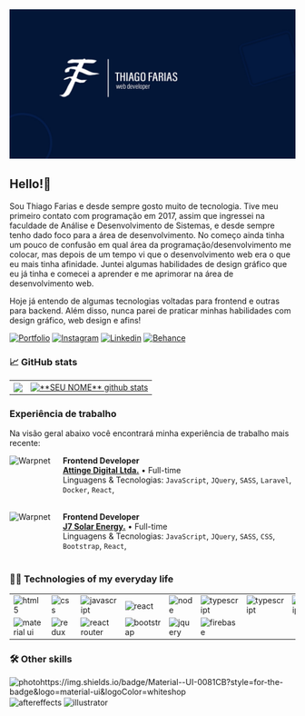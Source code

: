 <img src="./bg_tf_thiagofarias_logo.jpg" alt="img" />

## Hello!👋 
Sou Thiago Farias e desde sempre gosto muito de tecnologia. Tive meu primeiro contato com programação em 2017, assim que ingressei na faculdade de Análise e Desenvolvimento de Sistemas, e desde sempre tenho dado foco para a área de desenvolvimento. No começo ainda tinha um pouco de confusão em qual área da programação/desenvolvimento me colocar, mas depois de um tempo vi que o desenvolvimento web era o que eu mais tinha afinidade. Juntei algumas habilidades de design gráfico que eu já tinha e comecei a aprender e me aprimorar na área de desenvolvimento web.

Hoje já entendo de algumas tecnologias voltadas para frontend e outras para backend. Além disso, nunca parei de praticar minhas habilidades com design gráfico, web design e afins!

[![Portfolio](https://img.shields.io/website?label=tfportfolio&style=for-the-badge&url=https://portfoliotf.netlify.app/)](https://portfolio-thiagofarias.vercel.app/)
[![Instagram](https://img.shields.io/badge/Instagram-E4405F?style=for-the-badge&logo=instagram&logoColor=white)](https://www.instagram.com/editor.tf/)
[![Linkedin](https://img.shields.io/badge/LinkedIn-0077B5?style=for-the-badge&logo=linkedin&logoColor=white)](https://www.linkedin.com/in/thiago-farias-136781193/)
[![Behance](https://img.shields.io/badge/Behance-0054F7?style=for-the-badge&logo=behance&logoColor=white)](https://www.behance.net/tfeditor)

### 📈 GitHub stats

<table>
  <tr>
    <td>
      <a href="https://github.com/Gurupreet">
  <img align="center" src="https://github-readme-stats.vercel.app/api/top-langs/?username=vanessaswerts&theme=dracula&hide_langs_below=1" />
</a>
    </td>
    <td>
      <a href="https://github.com/Gurupreet">
 <img align="center" src="https://github-readme-stats.vercel.app/api?username=vanessaswerts&show_icons=true&theme=dracula&line_height=27" alt="**SEU NOME** github stats"/>
</a>
    </td>
  </tr>
</table>

### Experiência de trabalho

Na visão geral abaixo você encontrará minha experiência de trabalho mais recente:

[<img align="left" height="94px" width="94px" alt="Warpnet" src="https://media.licdn.com/dms/image/C4D0BAQEH8CL7UdnKWg/company-logo_200_200/0/1642596929404?e=2147483647&v=beta&t=2XCR8NfoKQD2YorNtHYAJI1my_DaI08V_izoP8PYGnM"/>](https://www.spacex.com/)

**Frontend Developer** \
[**Attinge Digital Ltda.**](https://attingedigital.com.br/) • Full-time \
Linguagens & Tecnologias: `JavaScript`, `JQuery`, `SASS`, `Laravel`, `Docker`, `React`,\
<br/>

[<img align="left" height="94px" width="94px" alt="Warpnet" src="https://www.google.com/url?sa=i&url=https%3A%2F%2Fdicasolar.com.br%2Finstalador%2Fj7-solar-696%2F&psig=AOvVaw2q7srHnuL8C9qyLJ_erbzX&ust=1699881022181000&source=images&cd=vfe&opi=89978449&ved=0CBEQjRxqFwoTCKjsl8fDvoIDFQAAAAAdAAAAABAI"/>](https://www.spacex.com/)

**Frontend Developer** \
[**J7 Solar Energy.**](https://j7solar.com.br/) • Full-time \
Linguagens & Tecnologias: `JavaScript`, `JQuery`, `SASS`, `CSS`, `Bootstrap`, `React`,\
<br/>

### 👨‍💻 Technologies of my everyday life

<table>
  <tr>
    <td><img align="center" alt="html5" src="https://img.shields.io/badge/HTML5-E34F26?style=for-the-badge&logo=html5&logoColor=white" /></td>
    <td><img align="center" alt="css" src="https://img.shields.io/badge/CSS3-1572B6?style=for-the-badge&logo=css3&logoColor=white" /></td>
    <td><img align="center" alt="javascript" src="https://img.shields.io/badge/JavaScript-F7DF1E?style=for-the-badge&logo=javascript&logoColor=black" /></td>
    <td><img align="center" alt="react" src="https://img.shields.io/badge/React-20232A?style=for-the-badge&logo=react&logoColor=61DAFB" /></td>
  <td><img align="center" alt="node" src="https://img.shields.io/badge/Node.js-43853D?style=for-the-badge&logo=node.js&logoColor=white" /></td>
    <td><img align="center" alt="typescript" src="https://img.shields.io/badge/TypeScript-007ACC?style=for-the-badge&logo=typescript&logoColor=white" />
  </td>
    <td><img align="center" alt="typescript" src="https://img.shields.io/badge/Sass-CC6699?style=for-the-badge&logo=sass&logoColor=white" /></td>
    <td><img align="center" alt="typescript" src="https://img.shields.io/badge/Tailwind_CSS-38B2AC?style=for-the-badge&logo=tailwind-css&logoColor=white" /></td>
    <td><img align="center" alt="typescript" src="https://img.shields.io/badge/styled--components-DB7093?style=for-the-badge&logo=styled-components&logoColor=white" /></td>
  </tr>
  <tr>
    <td><img align="center" alt="material ui" src="https://img.shields.io/badge/Material--UI-0081CB?style=for-the-badge&logo=material-ui&logoColor=white" /></td>
    <td><img align="center" alt="redux" src="https://img.shields.io/badge/Redux-593D88?style=for-the-badge&logo=redux&logoColor=white" /></td>
    <td><img align="center" alt="react router" src="https://img.shields.io/badge/React_Router-CA4245?style=for-the-badge&logo=react-router&logoColor=white" /></td>
    <td><img align="center" alt="bootstrap" src="https://img.shields.io/badge/Bootstrap-563D7C?style=for-the-badge&logo=bootstrap&logoColor=white" /></td>
    <td><img align="center" alt="jquery" src="https://img.shields.io/badge/jQuery-0769AD?style=for-the-badge&logo=jquery&logoColor=white" /></td>
    <td><img align="center" alt="firebase" src="https://img.shields.io/badge/Firebase-F29D0C?style=for-the-badge&logo=firebase&logoColor=white" /></td>
  </tr>
</table>

### 🛠️ Other skills
<div style="display: inline-block">
  <img align="center" alt="photohttps://img.shields.io/badge/Material--UI-0081CB?style=for-the-badge&logo=material-ui&logoColor=whiteshop" src="https://img.shields.io/badge/Adobe%20Photoshop-31A8FF?style=for-the-badge&logo=Adobe%20Photoshop&logoColor=black" />
  <img align="center" alt="aftereffects" src="https://img.shields.io/badge/Adobe%20after%20affects-CF96FD?style=for-the-badge&logo=Adobe%20after%20effects&logoColor=393665" />
  <img align="center" alt="illustrator" src="https://img.shields.io/badge/Adobe%20Illustrator-FF9A00?style=for-the-badge&logo=adobe%20illustrator&logoColor=white" />
</div>
